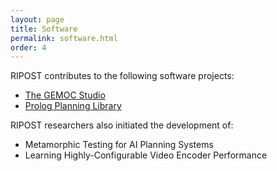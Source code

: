 ```yaml
---
layout: page
title: Software
permalink: software.html
order: 4
---
```


RIPOST contributes to the following software projects:

* [The GEMOC Studio](http://gemoc.org/studio)
* [Prolog Planning Library](https://github.com/RobertSasak/Prolog-Planning-Library)

RIPOST researchers also initiated the development of:

* Metamorphic Testing for AI Planning Systems
* Learning Highly-Configurable Video Encoder Performance 

